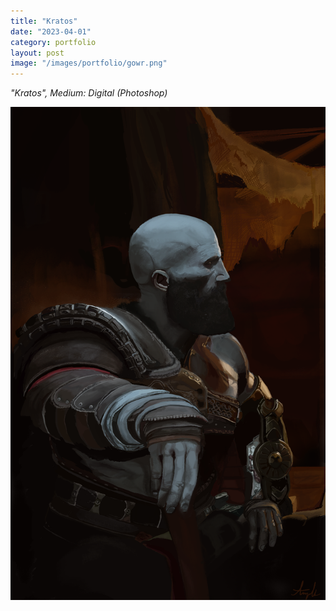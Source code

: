 ```yaml
---
title: "Kratos"
date: "2023-04-01"
category: portfolio
layout: post
image: "/images/portfolio/gowr.png"
---
```

*"Kratos", Medium: Digital (Photoshop)*

<p align="center">
<span class="image fit"><img src='/images/portfolio/gowr.png' alt="kratos"/></span>
</p>
